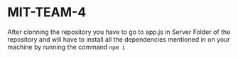 # MIT-TEAM-4


After clonning the repository you have to go to app.js in Server Folder of the repository and will have to install all the dependencies mentioned in on your machine by running the command
```npm i```


